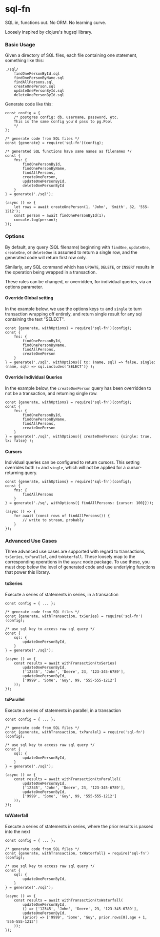 # sql-fn

SQL in, functions out. No ORM. No learning curve.

Loosely inspired by clojure's hugsql library.

### Basic Usage

Given a directory of SQL files, each file containing one statement, something like this:

```
./sql/
    findOnePersonById.sql
    findOnePersonByName.sql
    findAllPersons.sql
    createOnePerson.sql
    updateOnePersonById.sql
    deleteOnePersonById.sql

```

Generate code like this:

```
const config = {
    /* postgres config: db, username, password, etc. 
    This is the same config you'd pass to pg.Pool
    */
};

/* generate code from SQL files */
const {generate} = require('sql-fn')(config);

/* generated SQL functions have same names as filenames */
const {
    fns: {
        findOnePersonById,
        findOnePersonByName,
        findAllPersons,
        createOnePerson,
        updateOnePersonById,
        deleteOnePersonById
    }
} = generate('./sql');

(async () => {
    let rows = await createOnePerson(1, 'John', 'Smith', 32, '555-1212');
    const person = await findOnePersonById(1);
    console.log(person);
});
```

### Options

By default, any query (SQL filename) beginning with `findOne`, `updateOne`, `createOne`, or `deleteOne`
is assumed to return a single row, and the generated code will return first row only.

Similarly, any SQL command which has `UPDATE`, `DELETE`, or `INSERT` results in the operation being 
wrapped in a transaction.

These rules can be changed, or overridden, for individual queries, via an options parameter.


#### Override Global setting

In the example below, we use the options keys `tx` and `single` to turn transaction wrapping off entirely,
and return single result for any sql containing the text "SELECT".
```
const {generate, withOptions} = require('sql-fn')(config);
const {
    fns: {
        findOnePersonById,
        findOnePersonByName,
        findAllPersons,
        createOnePerson
    }
} = generate('./sql', withOptions({ tx: (name, sql) => false, single: (name, sql) => sql.includes('SELECT')} );
```

#### Override Individual Queries

In the example below, the `createOnePerson` query has been overridden to not be a transaction, and 
returning single row.

```
const {generate, withOptions} = require('sql-fn')(config);
const {
    fns: {
        findOnePersonById,
        findOnePersonByName,
        findAllPersons,
        createOnePerson
    }
} = generate('./sql', withOptions({ createOnePerson: {single: true, tx: false} );
```

#### Cursors

Individual queries can be configured to return cursors. This setting overrides both `tx` and `single`, which will not
be applied for a cursor-returning query.

```
const {generate, withOptions} = require('sql-fn')(config);
const {
    fns: {
        findAllPersons
    }
} = generate('./sq', withOptions({ findAllPersons: {cursor: 100}}));

(async () => {
    for await (const rows of findAllPersons()) {
        // write to stream, probably
    }
});
```

### Advanced Use Cases

Three advanced use cases are supported with regard to transactions, `txSeries`, `txParallel`, and `txWaterfall`. These
loosely map to the corresponding operations in the `async` node package. To use these, you must drop below the 
level of generated code and use underlying functions that power this library.

#### txSeries

Execute a series of statements in series, in a transaction

```
const config = { ... };

/* generate code from SQL files */
const {generate, withTransaction, txSeries} = require('sql-fn')(config);

/* use sql key to access raw sql query */
const {
    sql: {
        updateOnePersonById,
    }
} = generate('./sql');

(async () => {
    const results = await withTransaction(txSeries(
        updateOnePersonById,
        ['12345', 'John', 'Deere', 23, '123-345-6789'],
        updateOnePersonById,
        ['9999', 'Some', 'Guy', 99, '555-555-1212']
    ));
});
```

#### txParallel

Execute a series of statements in parallel, in a transaction

```
const config = { ... };

/* generate code from SQL files */
const {generate, withTransaction, txParalel} = require('sql-fn')(config);

/* use sql key to access raw sql query */
const {
    sql: {
        updateOnePersonById,
    }
} = generate('./sql');

(async () => {
    const results = await withTransaction(txParallel(
        updateOnePersonById,
        ['12345', 'John', 'Deere', 23, '123-345-6789'],
        updateOnePersonById,
        ['9999', 'Some', 'Guy', 99, '555-555-1212']
    ));
});
```

#### txWaterfall

Execute a series of statements in series, where the prior results is passed into the next

```
const config = { ... };

/* generate code from SQL files */
const {generate, withTransaction, txWaterfall} = require('sql-fn')(config);

/* use sql key to access raw sql query */
const {
    sql: {
        updateOnePersonById,
    }
} = generate('./sql');

(async () => {
    const results = await withTransaction(txWaterfall(
        updateOnePersonById,
        () => ['12345', 'John', 'Deere', 23, '123-345-6789'],
        updateOnePersonById,
        (prior) => ['9999', 'Some', 'Guy', prior.rows[0].age + 1, '555-555-1212']
    ));
});
```
